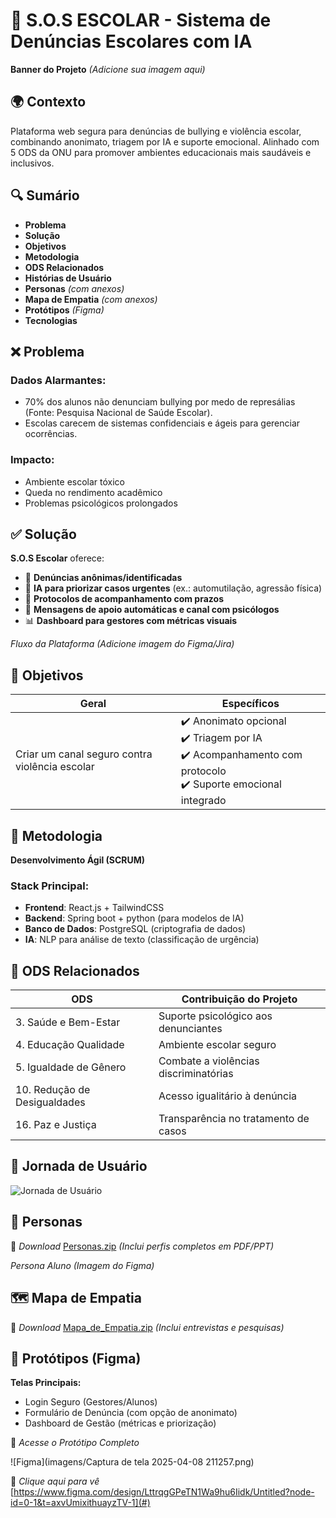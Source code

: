 # 📢 S.O.S ESCOLAR - Sistema de Denúncias Escolares com IA
**Banner do Projeto** *(Adicione sua imagem aqui)*

## 🌍 Contexto
Plataforma web segura para denúncias de bullying e violência escolar, combinando anonimato, triagem por IA e suporte emocional. Alinhado com 5 ODS da ONU para promover ambientes educacionais mais saudáveis e inclusivos.

## 🔍 Sumário
- **Problema**
- **Solução**
- **Objetivos**
- **Metodologia**
- **ODS Relacionados**
- **Histórias de Usuário**
- **Personas** *(com anexos)*
- **Mapa de Empatia** *(com anexos)*
- **Protótipos** *(Figma)*
- **Tecnologias**

## ❌ Problema

### Dados Alarmantes:
- 70% dos alunos não denunciam bullying por medo de represálias (Fonte: Pesquisa Nacional de Saúde Escolar).
- Escolas carecem de sistemas confidenciais e ágeis para gerenciar ocorrências.

### Impacto:
- Ambiente escolar tóxico
- Queda no rendimento acadêmico
- Problemas psicológicos prolongados

## ✅ Solução
**S.O.S Escolar** oferece:
- 📌 **Denúncias anônimas/identificadas**
- 🤖 **IA para priorizar casos urgentes** (ex.: automutilação, agressão física)
- 📄 **Protocolos de acompanhamento com prazos**
- 💬 **Mensagens de apoio automáticas e canal com psicólogos**
- 📊 **Dashboard para gestores com métricas visuais**

*Fluxo da Plataforma* *(Adicione imagem do Figma/Jira)*

## 🎯 Objetivos

| Geral  | Específicos |
|--------|-------------|
| Criar um canal seguro contra violência escolar | ✔️ Anonimato opcional<br>✔️ Triagem por IA<br>✔️ Acompanhamento com protocolo<br>✔️ Suporte emocional integrado |

## 🔧 Metodologia
**Desenvolvimento Ágil (SCRUM)**

### Stack Principal:
- **Frontend**: React.js + TailwindCSS
- **Backend**: Spring boot + python (para modelos de IA)
- **Banco de Dados**: PostgreSQL (criptografia de dados)
- **IA**: NLP para análise de texto (classificação de urgência)

## 🌱 ODS Relacionados
| ODS | Contribuição do Projeto |
|-----|-------------------------|
| 3. Saúde e Bem-Estar | Suporte psicológico aos denunciantes |
| 4. Educação Qualidade | Ambiente escolar seguro |
| 5. Igualdade de Gênero | Combate a violências discriminatórias |
| 10. Redução de Desigualdades | Acesso igualitário à denúncia |
| 16. Paz e Justiça | Transparência no tratamento de casos |

## 👣 Jornada de Usuário

![Jornada de Usuário](imagens/Jornada_de_Usuário.png)


## 👥 Personas



📁 *Download* [Personas.zip](#) *(Inclui perfis completos em PDF/PPT)*

*Persona Aluno* *(Imagem do Figma)*

## 🗺️ Mapa de Empatia


📁 *Download* [Mapa_de_Empatia.zip](#) *(Inclui entrevistas e pesquisas)*

## 🎨 Protótipos (Figma)

**Telas Principais:**
- Login Seguro (Gestores/Alunos)
- Formulário de Denúncia (com opção de anonimato)
- Dashboard de Gestão (métricas e priorização)

🔗 *Acesse o Protótipo Completo*

![Figma](imagens/Captura de tela 2025-04-08 211257.png)

📁 *Clique aqui para vê* [https://www.figma.com/design/LttrqgGPeTN1Wa9hu6Iidk/Untitled?node-id=0-1&t=axvUmixithuayzTV-1](#)
